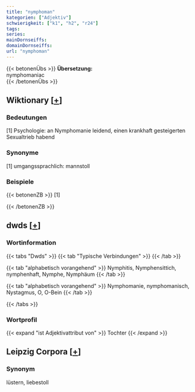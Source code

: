 ```yaml
---
title: "nymphoman"
kategorien: ["Adjektiv"]
schwierigkeit: ["k1", "h2", "r24"]
tags:
series:
mainDornseiffs:
domainDornseiffs:
url: "nymphoman"
---
```


{{< betonenÜbs >}}
**Übersetzung:**  
nymphomaniac  
{{< /betonenÜbs >}}

## Wiktionary [[+](https://de.wiktionary.org/wiki/nymphoman)]

### Bedeutungen
[1] Psychologie: an Nymphomanie leidend, einen krankhaft gesteigerten Sexualtrieb habend  

### Synonyme
[1] umgangssprachlich: mannstoll  

### Beispiele
{{< betonenZB >}}
[1]  

{{< /betonenZB >}}


## dwds [[+](https://www.dwds.de/wb/nymphoman)]

### Wortinformation
{{< tabs "Dwds" >}}
{{< tab "Typische Verbindungen" >}}
{{< /tab >}}

{{< tab "alphabetisch vorangehend" >}}
Nymphitis, Nymphensittich, nymphenhaft, Nymphe, Nymphäum
{{< /tab >}}

{{< tab "alphabetisch vorangehend" >}}
Nymphomanie, nymphomanisch, Nystagmus, O, O-Bein
{{< /tab >}}

{{< /tabs >}}

### Wortprofil
{{< expand "ist Adjektivattribut von" >}} Tochter {{< /expand >}}

## Leipzig Corpora [[+](https://corpora.uni-leipzig.de/en/res?word=nymphoman&corpusId=deu_newscrawl-public_2018)]


### Synonym
lüstern, liebestoll

